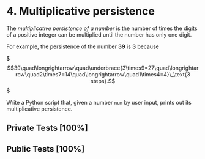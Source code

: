 # 4. Multiplicative persistence

The *multiplicative persistence of a number* is the number of times the digits of a positive integer can be multiplied until the number has only one digit.


For example, the persistence of the number **39** is **3** because


$$$39\quad\longrightarrow\quad\underbrace{3\times9=27\quad\longrightarrow\quad2\times7=14\quad\longrightarrow\quad1\times4=4}\_\text{3 steps}.$$$


Write a Python script that, given a number `num` by user input, prints out its multiplicative persistence.



## Private Tests [100%]

## Public Tests [100%]
